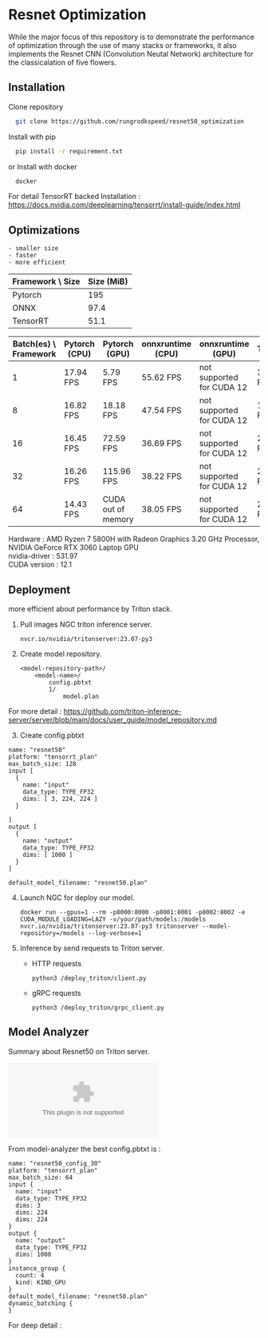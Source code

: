 
# Resnet Optimization

While the major focus of this repository is to demonstrate the performance of optimization through the use of many stacks or frameworks, it also implements the Resnet CNN (Convolution Neutal Network) architecture for the classicalation of five flowers.
## Installation

Clone repository

```bash
  git clone https://github.com/rungrodkspeed/resnet50_optimization
```

Install with pip

```bash
  pip install -r requirement.txt
```

or Install with docker

```bash
  docker
```

For detail TensorRT backed Installation : https://docs.nvidia.com/deeplearning/tensorrt/install-guide/index.html
## Optimizations

    - smaller size
    - faster
    - more efficient

|Framework \ Size | Size (MiB)  |
| ------------- | ------------- |
| Pytorch |  195  |
| ONNX |  97.4  |
| TensorRT |  51.1 |

|Batch(es) \ Framework | Pytorch (CPU)  | Pytorch (GPU) | onnxruntime (CPU)  | onnxruntime (GPU) | TensorRT |
| ------------- | ------------- | ------------- | ------------- | ------------- | ------------- |
| 1 |   17.94 FPS  | 5.79 FPS  | 55.62 FPS  | not supported for CUDA 12  | 395.39 FPS  |
| 8 |   16.82 FPS  | 18.18 FPS  | 47.54 FPS  | not supported for CUDA 12    | 1958.92 FPS |
| 16 |   16.45 FPS  | 72.59 FPS  | 36.69 FPS  | not supported for CUDA 12  | 2154.45 FPS  |
| 32 | 16.26 FPS | 115.96 FPS | 38.22 FPS | not supported for CUDA 12 | 2335.60 FPS |
| 64 |   14.43 FPS  | CUDA out of memory  | 38.05 FPS  | not supported for CUDA 12  | 2523.06 FPS  |

Hardware :
AMD Ryzen 7 5800H with Radeon Graphics 3.20 GHz Processor,
NVIDIA GeForce RTX 3060 Laptop GPU\
nvidia-driver : 531.97\
CUDA version : 12.1

## Deployment

more efficient about performance by Triton stack.

1. Pull images NGC triton inference server.
    ```
    nvcr.io/nvidia/tritonserver:23.07-py3
    ```


2. Create model repository.

    ```
    <model-repository-path>/
        <model-name>/
            config.pbtxt
            1/
                model.plan
    ```

For more detail : https://github.com/triton-inference-server/server/blob/main/docs/user_guide/model_repository.md

3. Create config.pbtxt
```
name: "resnet50"
platform: "tensorrt_plan"
max_batch_size: 128
input [
  {
    name: "input"
    data_type: TYPE_FP32
    dims: [ 3, 224, 224 ]
  }

]
output [
  {
    name: "output"
    data_type: TYPE_FP32
    dims: [ 1000 ]
  }
]

default_model_filename: "resnet50.plan"
```

4. Launch NGC for deploy our model.
    ```
    docker run --gpus=1 --rm -p8000:8000 -p8001:8001 -p8002:8002 -e CUDA_MODULE_LOADING=LAZY -v/your/path/models:/models nvcr.io/nvidia/tritonserver:23.07-py3 tritonserver --model-repository=/models --log-verbose=1
    ```

5. Inference by send requests to Triton server. 
    - HTTP requests
        ```
        python3 /deploy_triton/client.py
        ```
    - gRPC requests
        ```
        python3 /deploy_triton/grpc_client.py
        ```
## Model Analyzer

Summary about Resnet50 on Triton server.

<object data="/analyzer_result/reports/summaries/resnet50/result_summary.pdf" type="aplication/pdf"></object>

From model-analyzer the best config.pbtxt is :

```
name: "resnet50_config_30"
platform: "tensorrt_plan"
max_batch_size: 64
input {
  name: "input"
  data_type: TYPE_FP32
  dims: 3
  dims: 224
  dims: 224
}
output {
  name: "output"
  data_type: TYPE_FP32
  dims: 1000
}
instance_group {
  count: 4
  kind: KIND_GPU
}
default_model_filename: "resnet50.plan"
dynamic_batching {
}
```

For deep detail :

<a href="analyzer_result/reports/detailed/resnet50_config_30/detailed_report.pdf" class="image fit"><img src="images/marr_pic.jpg" alt=""></a>
